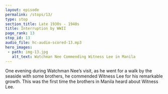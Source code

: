 ```yaml
---
layout: episode
permalink: /stops/13/
type: stop
section_title: Late 1930s - 1940s
title: Interruption by WWII
page_rank: 13
stop_id: 13
audio_file: hc-audio-scored-13.mp3
hero_images:
 - path: img-13.jpg
   alt_text: Watchman Nee Commending Witness Lee in Manila
---
```


One evening during Watchman Nee’s visit, as he went for a walk by the seaside with some brothers, he commended Witness Lee for his remarkable growth. This was the first time the brothers in Manila heard about Witness Lee.  

<!---
title: 第二次世界大戰的打岔

倪柝聲訪問的一個晚上，當他跟一些弟兄們到海邊時，推薦了李常受驚人的成長。這是馬尼拉弟兄們頭一次聽到關於李常受。
--->

<!--- TRANSCRIPT
One evening while he was in Manila, Brother Nee went for a walk by the seaside with some brothers. During their fellowship, he cheerfully shared, “I met a brother in northern China with a very bright spiritual future.” Brother Nee was referring to Witness Lee. He continued, “His spiritual growth is extraordinary. Others grow as if crawling, but he is flying. I gave him a Bible with notes…”

Thus, 1937 marked the first time the brothers in Manila heard about Witness Lee. Brother Lee was saved in the northern city of Chefoo in April 1925. By June 1932, he met Watchman Nee for the first time in Chefoo when Nee accepted his invitation to visit. A year later, in 1933, after much prayer and seeking before the Lord, Witness Lee dropped his job and his own spiritual work in Chefoo to join Watchman Nee's work in Shanghai. He had seen the light from the book of Acts that there is only one work, one flow, in the Lord’s recovery. Thus, he willingly and gladly handed himself over to do the same work with Watchman Nee.


當倪弟兄在馬尼拉期間，有一晚上，同幾位弟兄到海邊散步。在說話交通中， 他很喜樂的說，「我在北方碰到一位很有屬靈前途的弟兄。」他是指著李常受。他 繼續說，「他屬靈的長進是特別的，別人的長進是爬的，但他是飛的，我送他一部 聖經註解...」

馬尼拉的弟兄們於 1937 年頭一次聽到關於李常受。李弟兄於 1925 年四月在北方煙台得救。他於 1932 年六月第一次碰見倪柝聲。當時倪弟兄接受他的邀請來訪問。 一年後即 1933 年，李常受在主面前極力禱告和尋求後便放下職業以及他在煙台的屬靈工作，然後到上海參於倪柝聲的工作。他從使徒行傳得著亮光，看見主的恢復只有一個工作，一個流。因此，他歡喜自願把自己交出來跟倪柝聲作同樣的工作。
-->
